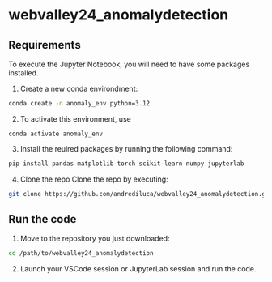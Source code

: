 # webvalley24_anomalydetection

## Requirements
To execute the Jupyter Notebook, you will need to have some packages installed. 

1. Create a new conda environdment: 

```bash
conda create -n anomaly_env python=3.12
```
2. To activate this environment, use
```
conda activate anomaly_env
```
3. Install the reuired packages by running the following command:
```bash
pip install pandas matplotlib torch scikit-learn numpy jupyterlab
```
4. Clone the repo
Clone the repo by executing:
```bash
git clone https://github.com/andrediluca/webvalley24_anomalydetection.git
```
## Run the code
1. Move to the repository you just downloaded:
```bash
cd /path/to/webvalley24_anomalydetection
```
2. Launch your VSCode session or JupyterLab session and run the code.
